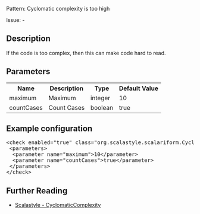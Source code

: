 Pattern: Cyclomatic complexity is too high

Issue: -

## Description

If the code is too complex, then this can make code hard to read.

## Parameters
<table><tr><th>Name</th><th>Description</th><th>Type</th><th>Default Value</th></tr><tr><td>maximum</td>
        <td>Maximum</td>
        <td>integer</td>
        <td>10</td>
      </tr><tr><td>countCases</td>
        <td>Count Cases</td>
        <td>boolean</td>
        <td>true</td>
      </tr></table>

## Example configuration
<pre>&lt;check enabled=&quot;true&quot; class=&quot;org.scalastyle.scalariform.CyclomaticComplexityChecker&quot; level=&quot;warning&quot;&gt;
 &lt;parameters&gt;
  &lt;parameter name=&quot;maximum&quot;&gt;10&lt;/parameter&gt;
  &lt;parameter name=&quot;countCases&quot;&gt;true&lt;/parameter&gt;
 &lt;/parameters&gt;
&lt;/check&gt;</pre>
<a name="org_scalastyle_scalariform_DeprecatedJavaChecker" />

## Further Reading

* [Scalastyle - CyclomaticComplexity](http://www.scalastyle.org/rules-1.0.0.html#org_scalastyle_scalariform_CyclomaticComplexityChecker)